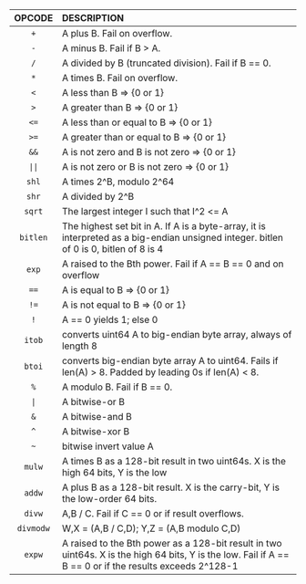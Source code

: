 |  OPCODE   | DESCRIPTION                                                                                                                                              |
|:---------:|:---------------------------------------------------------------------------------------------------------------------------------------------------------|
|    `+`    | A plus B. Fail on overflow.                                                                                                                              |
|    `-`    | A minus B. Fail if B > A.                                                                                                                                |
|    `/`    | A divided by B (truncated division). Fail if B == 0.                                                                                                     |
|    `*`    | A times B. Fail on overflow.                                                                                                                             |
|    `<`    | A less than B => {0 or 1}                                                                                                                                |
|    `>`    | A greater than B => {0 or 1}                                                                                                                             |
|   `<=`    | A less than or equal to B => {0 or 1}                                                                                                                    |
|   `>=`    | A greater than or equal to B => {0 or 1}                                                                                                                 |
|   `&&`    | A is not zero and B is not zero => {0 or 1}                                                                                                              |
|  `\|\|`   | A is not zero or B is not zero => {0 or 1}                                                                                                               |
|   `shl`   | A times 2^B, modulo 2^64                                                                                                                                 |
|   `shr`   | A divided by 2^B                                                                                                                                         |
|  `sqrt`   | The largest integer I such that I^2 <= A                                                                                                                 |
| `bitlen`  | The highest set bit in A. If A is a byte-array, it is interpreted as a big-endian unsigned integer. bitlen of 0 is 0, bitlen of 8 is 4                   |
|   `exp`   | A raised to the Bth power. Fail if A == B == 0 and on overflow                                                                                           |
|   `==`    | A is equal to B => {0 or 1}                                                                                                                              |
|   `!=`    | A is not equal to B => {0 or 1}                                                                                                                          |
|    `!`    | A == 0 yields 1; else 0                                                                                                                                  |
|  `itob`   | converts uint64 A to big-endian byte array, always of length 8                                                                                           |
|  `btoi`   | converts big-endian byte array A to uint64. Fails if len(A) > 8. Padded by leading 0s if len(A) < 8.                                                     |
|    `%`    | A modulo B. Fail if B == 0.                                                                                                                              |
|   `\|`    | A bitwise-or B                                                                                                                                           |
|    `&`    | A bitwise-and B                                                                                                                                          |
|    `^`    | A bitwise-xor B                                                                                                                                          |
|    `~`    | bitwise invert value A                                                                                                                                   |
|  `mulw`   | A times B as a 128-bit result in two uint64s. X is the high 64 bits, Y is the low                                                                        |
|  `addw`   | A plus B as a 128-bit result. X is the carry-bit, Y is the low-order 64 bits.                                                                            |
|  `divw`   | A,B / C. Fail if C == 0 or if result overflows.                                                                                                          |
| `divmodw` | W,X = (A,B / C,D); Y,Z = (A,B modulo C,D)                                                                                                                |
|  `expw`   | A raised to the Bth power as a 128-bit result in two uint64s. X is the high 64 bits, Y is the low. Fail if A == B == 0 or if the results exceeds 2^128-1 |